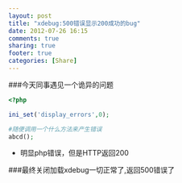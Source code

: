 ```yaml
---
layout: post
title: "xdebug:500错误显示200成功的bug"
date: 2012-07-26 16:15
comments: true
sharing: true
footer: true
categories: [Share]
---
```



###今天同事遇见一个诡异的问题

```php
<?php

ini_set('display_errors',0);

#随便调用一个什么方法来产生错误
abcd();
```
+ 明显php错误，但是HTTP返回200


###最终关闭加载xdebug一切正常了,返回500错误了
